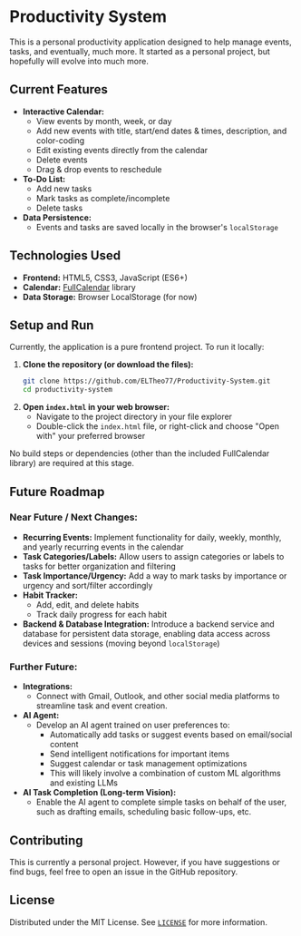 # Productivity System

This is a personal productivity application designed to help manage events, tasks, and eventually, much more. It started as a personal project, but hopefully will evolve into much more.

## Current Features

* **Interactive Calendar:**
    * View events by month, week, or day
    * Add new events with title, start/end dates & times, description, and color-coding
    * Edit existing events directly from the calendar
    * Delete events
    * Drag & drop events to reschedule
* **To-Do List:**
    * Add new tasks
    * Mark tasks as complete/incomplete
    * Delete tasks
* **Data Persistence:**
    * Events and tasks are saved locally in the browser's `localStorage`

## Technologies Used

* **Frontend:** HTML5, CSS3, JavaScript (ES6+)
* **Calendar:** [FullCalendar](https://fullcalendar.io/) library
* **Data Storage:** Browser LocalStorage (for now)

## Setup and Run

Currently, the application is a pure frontend project. To run it locally:

1.  **Clone the repository (or download the files):**
    ```bash
    git clone https://github.com/ELTheo77/Productivity-System.git
    cd productivity-system
    ```
2.  **Open `index.html` in your web browser:**
    * Navigate to the project directory in your file explorer
    * Double-click the `index.html` file, or right-click and choose "Open with" your preferred browser

No build steps or dependencies (other than the included FullCalendar library) are required at this stage.

## Future Roadmap

### Near Future / Next Changes:

* **Recurring Events:** Implement functionality for daily, weekly, monthly, and yearly recurring events in the calendar
* **Task Categories/Labels:** Allow users to assign categories or labels to tasks for better organization and filtering
* **Task Importance/Urgency:** Add a way to mark tasks by importance or urgency and sort/filter accordingly
* **Habit Tracker:**
    * Add, edit, and delete habits
    * Track daily progress for each habit
* **Backend & Database Integration:** Introduce a backend service and database for persistent data storage, enabling data access across devices and sessions (moving beyond `localStorage`)

### Further Future:

* **Integrations:**
    * Connect with Gmail, Outlook, and other social media platforms to streamline task and event creation.
* **AI Agent:**
    * Develop an AI agent trained on user preferences to:
        * Automatically add tasks or suggest events based on email/social content
        * Send intelligent notifications for important items
        * Suggest calendar or task management optimizations
        * This will likely involve a combination of custom ML algorithms and existing LLMs
* **AI Task Completion (Long-term Vision):**
    * Enable the AI agent to complete simple tasks on behalf of the user, such as drafting emails, scheduling basic follow-ups, etc.

## Contributing

This is currently a personal project. However, if you have suggestions or find bugs, feel free to open an issue in the GitHub repository.

## License

Distributed under the MIT License. See [`LICENSE`](LICENSE) for more information.